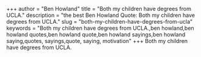 +++
author = "Ben Howland"
title = "Both my children have degrees from UCLA."
description = "the best Ben Howland Quote: Both my children have degrees from UCLA."
slug = "both-my-children-have-degrees-from-ucla"
keywords = "Both my children have degrees from UCLA.,ben howland,ben howland quotes,ben howland quote,ben howland sayings,ben howland saying,quotes, sayings,quote, saying, motivation"
+++
Both my children have degrees from UCLA.
